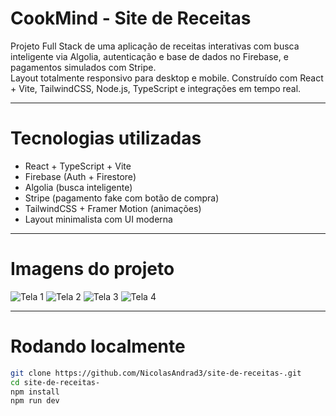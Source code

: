 # CookMind - Site de Receitas

Projeto Full Stack de uma aplicação de receitas interativas com busca inteligente via Algolia, autenticação e base de dados no Firebase, e pagamentos simulados com Stripe.  
Layout totalmente responsivo para desktop e mobile. Construído com React + Vite, TailwindCSS, Node.js, TypeScript e integrações em tempo real.

---

# Tecnologias utilizadas

- React + TypeScript + Vite
- Firebase (Auth + Firestore)
- Algolia (busca inteligente)
- Stripe (pagamento fake com botão de compra)
- TailwindCSS + Framer Motion (animações)
- Layout minimalista com UI moderna

---

# Imagens do projeto

![Tela 1](https://github.com/user-attachments/assets/8ffefa3b-d1ce-49c8-9c23-89db45e0ff53)
![Tela 2](https://github.com/user-attachments/assets/380f45ae-4b75-4c49-8595-164244af3ab2)
![Tela 3](https://github.com/user-attachments/assets/c306f6d1-2644-4eec-b34e-4825a29db8e9)
![Tela 4](https://github.com/user-attachments/assets/8cfb8714-9a3b-47be-a8f7-9d5165635714)

---

# Rodando localmente

```bash
git clone https://github.com/NicolasAndrad3/site-de-receitas-.git
cd site-de-receitas-
npm install
npm run dev
